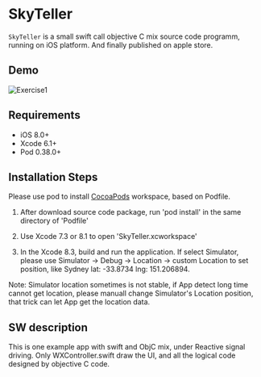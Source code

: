 # SkyTeller 

`SkyTeller` is a small swift call objective C mix source code programm, running on iOS platform. And finally published on apple store.




## Demo	
![Exercise1](https://github.com/roger-zhang-eng/SkyTeller/tree/master/demo/1.png)

## Requirements
- iOS 8.0+
- Xcode 6.1+
- Pod 0.38.0+

## Installation Steps
Please use pod to install [CocoaPods](https://cocoapods.org) workspace, based on Podfile.

1) After download source code package, run 'pod install' in the same directory of 'Podfile'

2) Use Xcode 7.3 or 8.1 to open 'SkyTeller.xcworkspace'

3) In the Xcode 8.3, build and run the application. If select Simulator, please use Simulator -> Debug -> Location -> custom Location to set position, like Sydney lat: -33.8734 lng: 151.206894.

Note: Simulator location sometimes is not stable, if App detect long time cannot get location, please manuall change Simulator's Location position, that trick can let App get the location data. 
 
## SW description
This is one example app with swift and ObjC mix, under Reactive signal driving. 
Only WXController.swift draw the UI, and all the logical code designed by objective C code.
